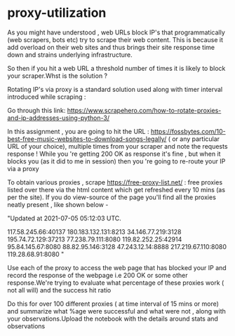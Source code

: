 # proxy-utilization

As you might have understood , web URLs block IP's that programmatically (web scrapers, bots etc) try to scrape their web content. This is because it add overload on their web sites and thus brings their site response time down and strains underlying infrastructure.

So then if you hit a web URL a threshold number of times it is likely to block your scraper.Whst is the solution ? 

Rotating  IP's via proxy is a standard solution used along with timer interval introduced while scraping :

Go through this link: https://www.scrapehero.com/how-to-rotate-proxies-and-ip-addresses-using-python-3/

In this assignment , you are going to hit the URL : https://fossbytes.com/10-best-free-music-websites-to-download-songs-legally/ ( or any particular URL of your choice), multiple times from your scraper and note the requests response ! While you 're getting 200 OK as response it's fine , but when it blocks you (as it did to me in session) then you 're going to re-route your IP via a proxy

To obtain various proxies , scrape https://free-proxy-list.net/  : free proxies listed over there via the html content which get refreshed every 10 mins (as per the site). If you do view-source of the page you'll find all the proxies neatly present , like shown below -

"Updated at 2021-07-05 05:12:03 UTC.

117.58.245.66:40137
180.183.132.131:8213
34.146.77.219:3128
195.74.72.129:37213
77.238.79.111:8080
119.82.252.25:42914
95.84.145.67:8080
88.82.95.146:3128
47.243.12.14:8888
217.219.67.110:8080
119.28.68.91:8080 "

Use each of the proxy to access the web page that has blocked your IP and record the response of the webpage i.e 200 OK or some other response.We're trying to evaluate what percentage of these proxies work ( not all will) and the success hit ratio

Do this for over 100 different proxies ( at time interval of 15 mins or more) and summarize what %age were successful and what were not , along with your observations.Upload the notebook with the details around stats and observations
